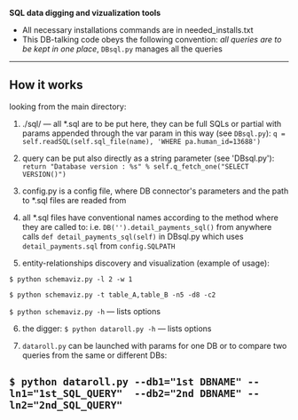 **SQL data digging and vizualization tools**

* All necessary installations commands are in needed_installs.txt
* This DB-talking code obeys the following convention: *all queries are to be kept in one place*, `DBsql.py` manages all the queries

---

## How it works

looking from the main directory:

1. ./sql/ — all *.sql are to be put here, they can be full SQLs or partial with params appended through the var param in this way (see `DBsql.py`):
`q = self.readSQL(self.sql_file(name), 'WHERE pa.human_id=13688')`

2. query can be put also directly as a string parameter (see 'DBsql.py'):
`return "Database version : %s" % self.q_fetch_one("SELECT VERSION()")`

3. config.py is a config file, where DB connector's parameters and the path to *.sql files are readed from

4. all *.sql files have conventional names according to the method where they are called to: i.e.
`DB('').detail_payments_sql()` from anywhere calls `def detail_payments_sql(self)` in DBsql.py which uses `detail_payments.sql` from `config.SQLPATH`

5. entity-relationships discovery and visualization (example of usage):

`$ python schemaviz.py -l 2 -w 1`

`$ python schemaviz.py -t table_A,table_B -n5 -d8 -c2`

`$ python schemaviz.py -h` — lists options

6. the digger:
`$ python dataroll.py -h` — lists options

7. `dataroll.py` can be launched with params for one DB or to compare two queries from the same or different DBs:

`$ python dataroll.py --db1="1st DBNAME" --ln1="1st_SQL_QUERY"  --db2="2nd DBNAME" --ln2="2nd_SQL_QUERY"`
---



